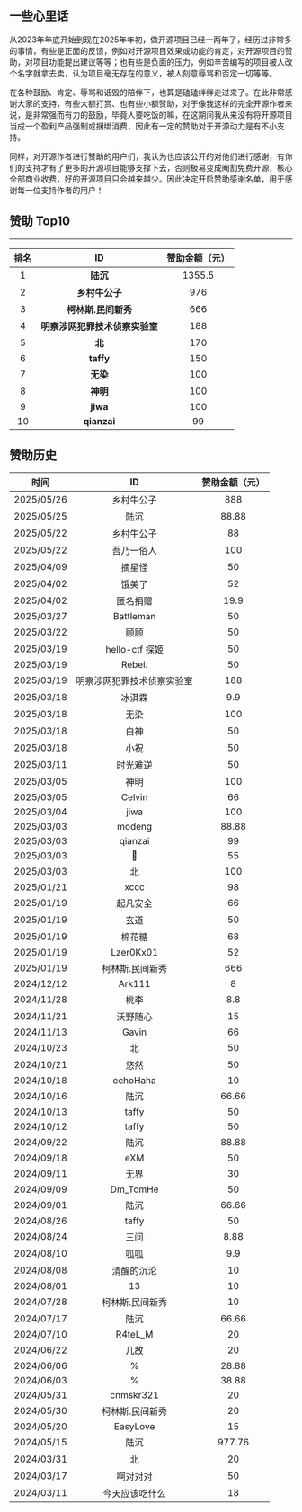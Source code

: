 ## 一些心里话
从2023年年底开始到现在2025年年初，做开源项目已经一两年了，经历过非常多的事情，有些是正面的反馈，例如对开源项目效果或功能的肯定，对开源项目的赞助，对项目功能提出建议等等；也有些是负面的压力，例如辛苦编写的项目被人改个名字就拿去卖，认为项目毫无存在的意义，被人刻意辱骂和否定一切等等。

在各种鼓励、肯定、辱骂和诋毁的陪伴下，也算是磕磕绊绊走过来了。在此非常感谢大家的支持，有些大额打赏、也有些小额赞助，对于像我这样的完全开源作者来说，是非常强而有力的鼓励，毕竟人要吃饭的嘛，在这期间我从来没有将开源项目当成一个盈利产品强制或捆绑消费，因此有一定的赞助对于开源动力是有不小支持。

同样，对开源作者进行赞助的用户们，我认为也应该公开的对他们进行感谢，有你们的支持才有了更多的开源项目能够支撑下去，否则极易变成阉割免费开源，核心全部商业收费，好的开源项目只会越来越少。因此决定开启赞助感谢名单，用于感谢每一位支持作者的用户！

## 赞助 Top10

------



| 排名 |  ID  | 赞助金额（元） |
| :--: | :--: | :------------: |
|  1   |      **陆沉**       | 1355.5 |
| 2 | **乡村牛公子** | 976 |
|  3   | **柯林斯.民间新秀** |      666       |
| 4 | **明察涉网犯罪技术侦察实验室** | 188 |
|  5   |      **北**      |      170       |
| 6 | **taffy** | 150 |
| 7 |      **无染**       |      100       |
| 8 |      **神明**       |      100       |
| 9 |      **jiwa**       |      100       |
|  10  |     **qianzai**     |       99       |

## 赞助历史

|    时间    |             ID             | 赞助金额（元） |
| :--------: | :------------------------: | :------------: |
| 2025/05/26 |         乡村牛公子         |      888       |
| 2025/05/25 |            陆沉            |     88.88      |
| 2025/05/22 |         乡村牛公子         |       88       |
| 2025/05/22 |         吾乃一俗人         |      100       |
| 2025/04/09 |           摘星怪           |       50       |
| 2025/04/02 |           饿美了           |       52       |
| 2025/04/02 |          匿名捐赠          |      19.9      |
| 2025/03/27 |         Battleman          |       50       |
| 2025/03/22 |            顾顾            |       50       |
| 2025/03/19 |       hello-ctf 探姬       |       50       |
| 2025/03/19 |           Rebel.           |       50       |
| 2025/03/19 | 明察涉网犯罪技术侦察实验室 |      188       |
| 2025/03/18 |           冰淇霖           |      9.9       |
| 2025/03/18 |            无染            |      100       |
| 2025/03/18 |            白神            |       50       |
| 2025/03/18 |            小祝            |       50       |
| 2025/03/11 |          时光难逆          |       50       |
| 2025/03/05 |            神明            |      100       |
| 2025/03/05 |           Celvin           |       66       |
| 2025/03/04 |            jiwa            |      100       |
| 2025/03/03 |           modeng           |     88.88      |
| 2025/03/03 |          qianzai           |       99       |
| 2025/03/03 |             🐔              |       55       |
| 2025/03/03 |             北             |      100       |
| 2025/01/21 |            xccc            |       98       |
| 2025/01/19 |          起凡安全          |       66       |
| 2025/01/19 |            玄道            |       50       |
| 2025/01/19 |           棉花糖           |       68       |
| 2025/01/19 |         Lzer0Kx01          |       52       |
| 2025/01/19 |      柯林斯.民间新秀       |      666       |
| 2024/12/12 |           Ark111           |       8        |
| 2024/11/28 |            桃李            |      8.8       |
| 2024/11/21 |          沃野随心          |       15       |
| 2024/11/13 |           Gavin            |       66       |
| 2024/10/23 |             北             |       50       |
| 2024/10/21 |            悠然            |       50       |
| 2024/10/18 |          echoHaha          |       10       |
| 2024/10/16 |            陆沉            |     66.66      |
| 2024/10/13 |           taffy            |       50       |
| 2024/10/12 |           taffy            |       50       |
| 2024/09/22 |            陆沉            |     88.88      |
| 2024/09/18 |            eXM             |       50       |
| 2024/09/11 |            无界            |       30       |
| 2024/09/09 |          Dm_TomHe          |       50       |
| 2024/09/01 |            陆沉            |     66.66      |
| 2024/08/26 |           taffy            |       50       |
| 2024/08/24 |            三问            |      8.88      |
| 2024/08/10 |            呱呱            |      9.9       |
| 2024/08/08 |         清醒的沉沦         |       10       |
| 2024/08/01 |             13             |       10       |
| 2024/07/28 |      柯林斯.民间新秀       |       10       |
| 2024/07/17 |            陆沉            |     66.66      |
| 2024/07/10 |          R4teL_M           |       20       |
| 2024/06/22 |            几故            |       20       |
| 2024/06/06 |             %              |     28.88      |
| 2024/06/03 |             %              |     38.88      |
| 2024/05/31 |         cnmskr321          |       20       |
| 2024/05/30 |      柯林斯.民间新秀       |       20       |
| 2024/05/20 |          EasyLove          |       15       |
| 2024/05/15 |            陆沉            |     977.76     |
| 2024/03/31 |             北             |       20       |
| 2024/03/17 |          啊对对对          |       50       |
| 2024/03/11 |       今天应该吃什么       |       18       |
